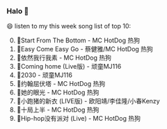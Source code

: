 

### Halo 👋

😄 listen to my this week song list of top 10:

0. 🌈Start From The Bottom - MC HotDog 热狗
1. 🌈Easy Come Easy Go - 蔡健雅/MC HotDog 热狗
2. 🌈依然我行我素 - MC HotDog 热狗
3. 🌈Coming home (Live版) - 顽童MJ116
4. 🌈2030 - 顽童MJ116
5. 🌈约翰屈伏塔 - MC HotDog 热狗
6. 🌈她的眼光 - MC HotDog 热狗
7. 🌈小跑猪的新衣 (LIVE版) - 欧阳靖/李佳隆/小春Kenzy
8. 🌈十局上半 - MC HotDog 热狗
9. 🌈Hip-hop没有派对 (Live) - MC HotDog 热狗

